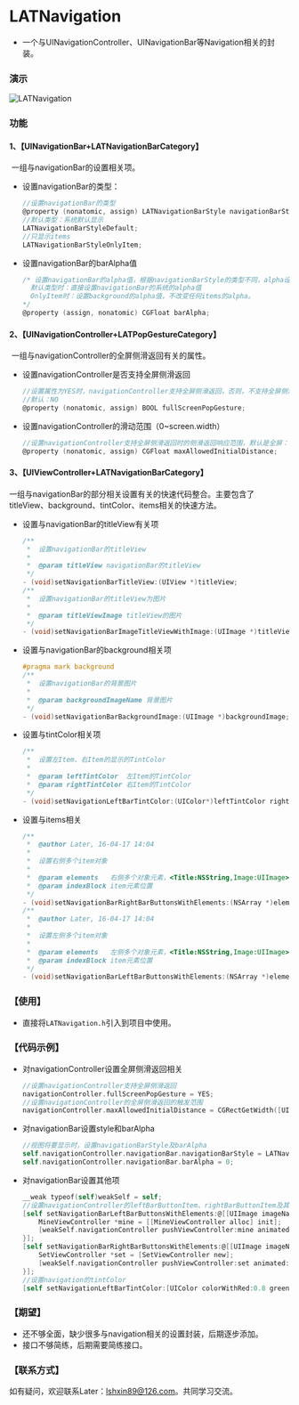 # LATNavigation

* 一个与UINavigationController、UINavigationBar等Navigation相关的封装。

### 演示

 ![LATNavigation](/Users/Later/Desktop/LATNavigation.gif)

### 功能

#### 1、【UINavigationBar+LATNavigationBarCategory】

​	一组与navigationBar的设置相关项。

* 设置navigationBar的类型：

  ```objective-c
  //设置navigationBar的类型
  @property (nonatomic, assign) LATNavigationBarStyle navigationBarStyle;
  //默认类型：系统默认显示
  LATNavigationBarStyleDefault;
  //只显示items
  LATNavigationBarStyleOnlyItem;
  ```

* 设置navigationBar的barAlpha值

  ```objective-c
  /* 设置navigationBar的alpha值，根据navigationBarStyle的类型不同，alpha设置不同。
  	默认类型时：直接设置navigationBar的系统的alpha值
  	OnlyItem时：设置background的alpha值，不改变任何items的alpha。
  */
  @property (assign, nonatomic) CGFloat barAlpha;
  ```

#### 2、【UINavigationController+LATPopGestureCategory】

​	一组与navigationController的全屏侧滑返回有关的属性。

* 设置navigationController是否支持全屏侧滑返回

  ```objective-c
  //设置属性为YES时，navigationController支持全屏侧滑返回，否则，不支持全屏侧滑返回
  //默认：NO
  @property (nonatomic, assign) BOOL fullScreenPopGesture;
  ```

* 设置navigationController的滑动范围（0~screen.width）

  ```objective-c
  //设置navigationController支持全屏侧滑返回时的侧滑返回响应范围，默认是全屏：[UIScreen mainScreen].bounds.width。可设置任意(0 ~ [UIScreen mainScreen].bounds.width)的范围。
  @property (nonatomic, assign) CGFloat maxAllowedInitialDistance;
  ```

#### 3、【UIViewController+LATNavigationBarCategory】

​	一组与navigationBar的部分相关设置有关的快速代码整合。主要包含了titleView、background、tintColor、items相关的快速方法。

* 设置与navigationBar的titleView有关项

  ```objective-c
  /**
   *  设置navigationBar的titleView
   *
   *  @param titleView navigationBar的titleView
   */
  - (void)setNavigationBarTitleView:(UIView *)titleView;
  /**
   *  设置navigationBar的titleView为图片
   *
   *  @param titleViewImage titleView的图片
   */
  - (void)setNavigationBarImageTitleViewWithImage:(UIImage *)titleViewImage;
  ```

* 设置与navigationBar的background相关项

  ```objective-c
  #pragma mark background
  /**
   *  设置navigationBar的背景图片
   *
   *  @param backgroundImageName 背景图片
   */
  - (void)setNavigationBarBackgroundImage:(UIImage *)backgroundImage;
  ```

* 设置与tintColor相关项

  ```objective-c
  /**
   *  设置左Item、右Item的显示的TintColor
   *
   *  @param leftTintColor  左Item的TintColor
   *  @param rightTintColor 右Item的TintColor
   */
  - (void)setNavigationLeftBarTintColor:(UIColor*)leftTintColor rightBarTintColor:(UIColor*)rightTintColor;
  ```

* 设置与items相关

  ```objective-c
  /**
   *  @author Later, 16-04-17 14:04
   *
   *  设置右侧多个item对象
   *
   *  @param elements   右侧多个对象元素，<Title:NSString,Image:UIImage>
   *  @param indexBlock item元素位置
   */
  - (void)setNavigationBarRightBarButtonsWithElements:(NSArray *)elements rightBarButtonClickedBlock:(void(^)(NSInteger barButtonIndex))indexBlock;
  /**
   *  @author Later, 16-04-17 14:04
   *
   *  设置左侧多个item对象
   *
   *  @param elements   左侧多个对象元素，<Title:NSString,Image:UIImage>
   *  @param indexBlock item元素位置
   */
  - (void)setNavigationBarLeftBarButtonsWithElements:(NSArray *)elements leftBarButtonClickedBlock:(void(^)(NSInteger barButtonIndex))indexBlock;
  ```

### 【使用】

* 直接将`LATNavigation.h`引入到项目中使用。

### 【代码示例】

* 对navigationController设置全屏侧滑返回相关

  ```objective-c
  //设置navigationController支持全屏侧滑返回
  navigationController.fullScreenPopGesture = YES;
  //设置navigationController的全屏侧滑返回的触发范围
  navigationController.maxAllowedInitialDistance = CGRectGetWidth([UIScreen mainScreen].bounds)/2.f;
  ```

* 对navigationBar设置style和barAlpha

  ```objective-c
  //视图将要显示时，设置navigationBarStyle及barAlpha
  self.navigationController.navigationBar.navigationBarStyle = LATNavigationBarStyleOnlyItem;
  self.navigationController.navigationBar.barAlpha = 0;
  ```

* 对navigationBar设置其他项

  ```objective-c
  __weak typeof(self)weakSelf = self;
  //设置navigationController的leftBarButtonItem、rightBarButtonItem及其点击触发
  [self setNavigationBarLeftBarButtonsWithElements:@[[UIImage imageNamed:@"mine@3x.png"]] leftBarButtonClickedBlock:^(NSInteger barButtonIndex) {
      MineViewController *mine = [[MineViewController alloc] init];
      [weakSelf.navigationController pushViewController:mine animated:YES];
  }];
  [self setNavigationBarRightBarButtonsWithElements:@[[UIImage imageNamed:@"set@3x.png"]] rightBarButtonClickedBlock:^(NSInteger barButtonIndex) {
      SetViewController *set = [SetViewController new];
      [weakSelf.navigationController pushViewController:set animated:YES];
  }];
  //设置navigation的tintColor
  [self setNavigationLeftBarTintColor:[UIColor colorWithRed:0.8 green:0 blue:0 alpha:1] rightBarTintColor:[UIColor colorWithRed:0.8 green:0 blue:0 alpha:1]];
  ```



### 【期望】

* 还不够全面，缺少很多与navigation相关的设置封装，后期逐步添加。
* 接口不够简练，后期需要简练接口。



### 【联系方式】

如有疑问，欢迎联系Later：lshxin89@126.com。共同学习交流。


